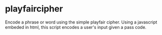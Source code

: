 # playfaircipher
Encode a phrase or word using the simple playfair cipher. Using a javascript embeded in html, this script encodes a user's input given a pass code.
